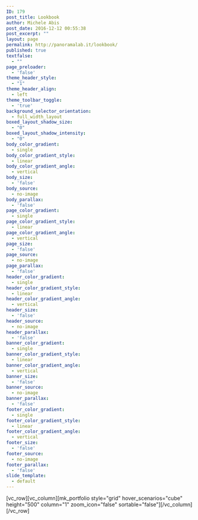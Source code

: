 ```yaml
---
ID: 179
post_title: Lookbook
author: Michele Abis
post_date: 2016-12-12 00:55:38
post_excerpt: ""
layout: page
permalink: http://panoramalab.it/lookbook/
published: true
textfalse:
  - ""
page_preloader:
  - 'false'
theme_header_style:
  - "1"
theme_header_align:
  - left
theme_toolbar_toggle:
  - 'true'
background_selector_orientation:
  - full_width_layout
boxed_layout_shadow_size:
  - "0"
boxed_layout_shadow_intensity:
  - "0"
body_color_gradient:
  - single
body_color_gradient_style:
  - linear
body_color_gradient_angle:
  - vertical
body_size:
  - 'false'
body_source:
  - no-image
body_parallax:
  - 'false'
page_color_gradient:
  - single
page_color_gradient_style:
  - linear
page_color_gradient_angle:
  - vertical
page_size:
  - 'false'
page_source:
  - no-image
page_parallax:
  - 'false'
header_color_gradient:
  - single
header_color_gradient_style:
  - linear
header_color_gradient_angle:
  - vertical
header_size:
  - 'false'
header_source:
  - no-image
header_parallax:
  - 'false'
banner_color_gradient:
  - single
banner_color_gradient_style:
  - linear
banner_color_gradient_angle:
  - vertical
banner_size:
  - 'false'
banner_source:
  - no-image
banner_parallax:
  - 'false'
footer_color_gradient:
  - single
footer_color_gradient_style:
  - linear
footer_color_gradient_angle:
  - vertical
footer_size:
  - 'false'
footer_source:
  - no-image
footer_parallax:
  - 'false'
slide_template:
  - default
---
```

[vc_row][vc_column][mk_portfolio style="grid" hover_scenarios="cube" height="500" column="1" zoom_icon="false" sortable="false"][/vc_column][/vc_row]